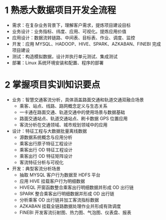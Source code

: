 # 1 熟悉大数据项目开发全流程
- 需求：在复杂业务背景下，理解客户需求，提炼项目建设目标
- 业务设计：业务指标、纬度、应用、可视化。提炼应用价值
- 应用设计：数据流转链路、中间表、目标表、作业、调度、监控
- 开发：应用 MYSQL、HADOOP、HIVE、SPARK、AZKABAN、FINEBI 完成项目建设
- 测试：构造模拟数据，设计并执行单元测试、集成测试
- 部署：Linux 系统环境安装和配置、程序的部署

# 2 掌握项目实训知识要点
- 业务：智慧交通客流分析，具体涵盖路面交通和轨道交通双融合场景  
  - 乘客、站点、线路、路网概念定义与生态关系  
  - 一卡通在路面交通、轨道交通中的使用场景与数据基础  
  - 路面交通站点、轨道交通站点、刷卡数据 GPS 位置应用  
  - 客流分析在交通领域、城市规划领域中的应用
- 设计：特征工程与大数据批量离线数据    
  - 源数据系统概念与应用分析  
  - 乘客出行原子特征工程设计  
  - 乘客出行 OD 特征工程设计        
  - 乘客出行 OD 特征矩阵设计  
  - 客流特征分析与可视化
- 开发：典型客流分析场景  
  - 抽取 MYSQL 客户行为数据至 HDFS 平台  
  - 应用 HIVE 挂载客户行为明细数据  
  - HIVEQL 开窗函数整合乘客出行明细数据并形成 OD 出行链  
  - SPARK 整合乘客出行明细数据并形成 OD 出行链  
  - 分析乘客 OD 出行链并加工客流指标数据  
  - AZKABAN 挂载全链路数据处理作业并形成有效调度  
  - FINEBI 开发客流衍射图、热力图、气泡图、仪表盘、报表
